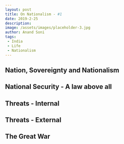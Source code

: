 ```yaml
---
layout: post
title: On Nationalism - #1
date: 2019-2-25
description:
image: /assets/images/placeholder-3.jpg
author: Anand Soni
tags:
 - India
 - Life
 - Nationalism
---
```

## Nation, Sovereignty and Nationalism
## National Security - A law above all
## Threats - Internal
## Threats - External
## The Great War

<!--stackedit_data:
eyJoaXN0b3J5IjpbMjA1MzY5MDg5OSwtMjQ2OTIyMzUyXX0=
-->